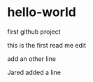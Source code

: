 # hello-world
first github project

this is the first read me edit

add an other line

Jared added a line
